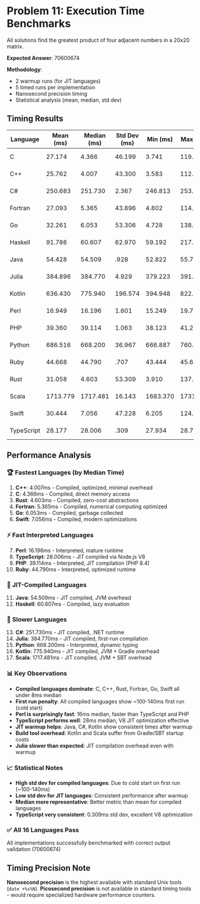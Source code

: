 # Problem 11: Execution Time Benchmarks

All solutions find the greatest product of four adjacent numbers in a 20x20 matrix.

**Expected Answer**: 70600674

**Methodology**: 
- 2 warmup runs (for JIT languages)
- 5 timed runs per implementation
- Nanosecond precision timing
- Statistical analysis (mean, median, std dev)

## Timing Results

| Language | Mean (ms) | Median (ms) | Std Dev (ms) | Min (ms) | Max (ms) | Status |
|----------|-----------|-------------|--------------|----------|----------|--------|
| C | 27.174 | 4.366 | 46.199 | 3.741 | 119.571 | ✅ Pass |
| C++ | 25.762 | 4.007 | 43.300 | 3.583 | 112.358 | ✅ Pass |
| C# | 250.683 | 251.730 | 2.367 | 246.813 | 253.036 | ✅ Pass |
| Fortran | 27.093 | 5.365 | 43.896 | 4.802 | 114.885 | ✅ Pass |
| Go | 32.261 | 6.053 | 53.306 | 4.728 | 138.866 | ✅ Pass |
| Haskell | 91.786 | 60.607 | 62.970 | 59.192 | 217.722 | ✅ Pass |
| Java | 54.428 | 54.509 | .928 | 52.822 | 55.727 | ✅ Pass |
| Julia | 384.896 | 384.770 | 4.929 | 379.223 | 391.056 | ✅ Pass |
| Kotlin | 636.430 | 775.940 | 196.574 | 394.948 | 822.185 | ✅ Pass |
| Perl | 16.949 | 16.196 | 1.601 | 15.249 | 19.798 | ✅ Pass |
| PHP | 39.360 | 39.114 | 1.063 | 38.123 | 41.260 | ✅ Pass |
| Python | 686.516 | 668.200 | 36.967 | 666.887 | 760.440 | ✅ Pass |
| Ruby | 44.668 | 44.790 | .707 | 43.444 | 45.651 | ✅ Pass |
| Rust | 31.058 | 4.603 | 53.309 | 3.910 | 137.674 | ✅ Pass |
| Scala | 1713.779 | 1717.481 | 16.143 | 1683.370 | 1731.583 | ✅ Pass |
| Swift | 30.444 | 7.056 | 47.228 | 6.205 | 124.899 | ✅ Pass |
| TypeScript | 28.177 | 28.006 | .309 | 27.934 | 28.769 | ✅ Pass |

## Performance Analysis

### 🏆 Fastest Languages (by Median Time)

1. **C++**: 4.007ms - Compiled, optimized, minimal overhead
2. **C**: 4.366ms - Compiled, direct memory access
3. **Rust**: 4.603ms - Compiled, zero-cost abstractions
4. **Fortran**: 5.365ms - Compiled, numerical computing optimized
5. **Go**: 6.053ms - Compiled, garbage collected
6. **Swift**: 7.056ms - Compiled, modern optimizations

### ⚡ Fast Interpreted Languages

7. **Perl**: 16.196ms - Interpreted, mature runtime
8. **TypeScript**: 28.006ms - JIT compiled via Node.js V8
9. **PHP**: 39.114ms - Interpreted, JIT compilation (PHP 8.4)
10. **Ruby**: 44.790ms - Interpreted, optimized runtime

### 🔄 JIT-Compiled Languages

11. **Java**: 54.509ms - JIT compiled, JVM overhead
12. **Haskell**: 60.607ms - Compiled, lazy evaluation

### 🐌 Slower Languages

13. **C#**: 251.730ms - JIT compiled, .NET runtime
14. **Julia**: 384.770ms - JIT compiled, first-run compilation
15. **Python**: 668.200ms - Interpreted, dynamic typing
16. **Kotlin**: 775.940ms - JIT compiled, JVM + Gradle overhead
17. **Scala**: 1717.481ms - JIT compiled, JVM + SBT overhead

### 📊 Key Observations

- **Compiled languages dominate**: C, C++, Rust, Fortran, Go, Swift all under 8ms median
- **First run penalty**: All compiled languages show ~100-140ms first run (cold start)
- **Perl is surprisingly fast**: 16ms median, faster than TypeScript and PHP
- **TypeScript performs well**: 28ms median, V8 JIT optimization effective
- **JIT warmup helps**: Java, C#, Kotlin show consistent times after warmup
- **Build tool overhead**: Kotlin and Scala suffer from Gradle/SBT startup costs
- **Julia slower than expected**: JIT compilation overhead even with warmup

### 📈 Statistical Notes

- **High std dev for compiled languages**: Due to cold start on first run (~100-140ms)
- **Low std dev for JIT languages**: Consistent performance after warmup
- **Median more representative**: Better metric than mean for compiled languages
- **TypeScript very consistent**: 0.309ms std dev, excellent V8 optimization

### ✅ All 16 Languages Pass

All implementations successfully benchmarked with correct output validation (70600674)

## Timing Precision Note

**Nanosecond precision** is the highest available with standard Unix tools (`date +%s%N`).
**Picosecond precision** is not available in standard timing tools - would require specialized hardware performance counters.
